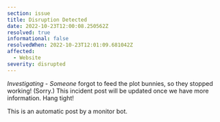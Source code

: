 ```yaml
---
section: issue
title: Disruption Detected
date: 2022-10-23T12:00:08.250562Z
resolved: true
informational: false
resolvedWhen: 2022-10-23T12:01:09.681042Z
affected:
  - Website
severity: disrupted
---
```

*Investigating* - _Someone_ forgot to feed the plot bunnies, so they stopped working! (Sorry.) This incident post will be updated once we have more information. Hang tight!

This is an automatic post by a monitor bot.
        